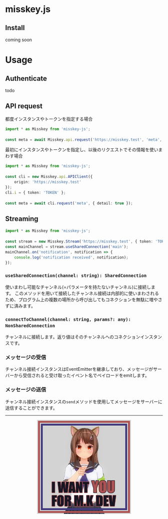 # misskey.js

## Install
coming soon

# Usage
## Authenticate
todo

## API request
都度インスタンスやトークンを指定する場合
``` ts
import * as Misskey from 'misskey-js';

const meta = await Misskey.api.request('https://misskey.test', 'meta', { detail: true }, 'TOKEN');
```

最初にインスタンスやトークンを指定し、以後のリクエストでその情報を使いまわす場合
``` ts
import * as Misskey from 'misskey-js';

const cli = new Misskey.api.APIClient({
	origin: 'https://misskey.test'
});
cli.i = { token: 'TOKEN' };

const meta = await cli.request('meta', { detail: true });
```

## Streaming
``` ts
import * as Misskey from 'misskey-js';

const stream = new Misskey.Stream('https://misskey.test', { token: 'TOKEN' });
const mainChannel = stream.useSharedConnection('main');
mainChannel.on('notification', notification => {
	console.log('notification received', notification);
});
```

### `useSharedConnection(channel: string): SharedConnection`
使いまわし可能なチャンネル(=パラメータを持たないチャンネル)に接続します。
このメソッドを用いて接続したチャンネル接続は内部的に使いまわされるため、プログラム上の複数の場所から呼び出してもコネクションを無駄に増やさずに済みます。

### `connectToChannel(channel: string, params?: any): NonSharedConnection`
チャンネルに接続します。返り値はそのチャンネルへのコネクションインスタンスです。

### メッセージの受信
チャンネル接続インスタンスはEventEmitterを継承しており、メッセージがサーバーから受信されると受け取ったイベント名でペイロードをemitします。

### メッセージの送信
チャンネル接続インスタンスの`send`メソッドを使用してメッセージをサーバーに送信することができます。

---

<div align="center">
	<a href="https://github.com/misskey-dev/misskey/blob/develop/CONTRIBUTING.md"><img src="./i-want-you.png" width="300"></a>
</div>
